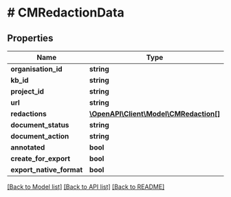 # # CMRedactionData

## Properties

Name | Type | Description | Notes
------------ | ------------- | ------------- | -------------
**organisation_id** | **string** |  |
**kb_id** | **string** |  |
**project_id** | **string** |  |
**url** | **string** |  |
**redactions** | [**\OpenAPI\Client\Model\CMRedaction[]**](CMRedaction.md) |  |
**document_status** | **string** |  |
**document_action** | **string** |  |
**annotated** | **bool** |  |
**create_for_export** | **bool** |  |
**export_native_format** | **bool** |  |

[[Back to Model list]](../../README.md#models) [[Back to API list]](../../README.md#endpoints) [[Back to README]](../../README.md)
